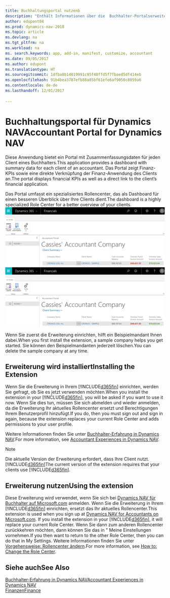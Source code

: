 ```yaml
---
title: Buchhaltungsportal nutzenb
description: "Enthält Informationen über die  Buchhalter-Portalserweiterung."
author: edupont04
ms.prod: dynamics-nav-2018
ms.topic: article
ms.devlang: na
ms.tgt_pltfrm: na
ms.workload: na
ms. search.keywords: app, add-in, manifest, customize, accountant
ms.date: 09/05/2017
ms.author: edupont
ms.translationtype: HT
ms.sourcegitcommit: 1dfba8b14019991c95f40ffd5f7fbaed5df414eb
ms.openlocfilehash: 91b4bea3787efb88a85bf61efe6af9050c8059a6
ms.contentlocale: de-de
ms.lasthandoff: 12/01/2017

---
```

# <a name="accountant-portal-for-dynamics-nav"></a><span data-ttu-id="cef72-103">Buchhaltungsportal für Dynamics NAV</span><span class="sxs-lookup"><span data-stu-id="cef72-103">Accountant Portal for Dynamics NAV</span></span>
<span data-ttu-id="cef72-104">Diese Anwendung bietet ein Portal mit Zusammenfassungsdaten für jeden Client eines Buchhalters.</span><span class="sxs-lookup"><span data-stu-id="cef72-104">This application provides a dashboard with summary data for each client of an accountant.</span></span> <span data-ttu-id="cef72-105">Das Portal zeigt Finanz-KPIs sowie eine direkte Verknüpfung der Finanz-Anwendung des Clients an.</span><span class="sxs-lookup"><span data-stu-id="cef72-105">The portal displays financial KPIs as well as a direct link to the client’s financial application.</span></span>  

<span data-ttu-id="cef72-106">Das Portal umfasst ein spezialisiertes Rollencenter, das als Dashboard für einen besseren Überblick über Ihre Clients dient.</span><span class="sxs-lookup"><span data-stu-id="cef72-106">The dashboard is a highly specialized Role Center for a better overview of your clients.</span></span>  
<span data-ttu-id="cef72-107">[![Buchhaltungsportal](./media/ui-extensions-accportal/accountant-portal.png)](https://go.microsoft.com/fwlink/?linkid=851257)</span><span class="sxs-lookup"><span data-stu-id="cef72-107">[![Accountant Portal](./media/ui-extensions-accportal/accountant-portal.png)](https://go.microsoft.com/fwlink/?linkid=851257)</span></span>

<span data-ttu-id="cef72-108">Wenn Sie zuerst die Erweiterung einrichten, hilft ein Beispielmandant Ihnen dabei.</span><span class="sxs-lookup"><span data-stu-id="cef72-108">When you first install the extension, a sample company helps you get started.</span></span> <span data-ttu-id="cef72-109">Sie können den Beispielmandanten jederzeit löschen.</span><span class="sxs-lookup"><span data-stu-id="cef72-109">You can delete the sample company at any time.</span></span>  

## <a name="installing-the-extension"></a><span data-ttu-id="cef72-110">Erweiterung wird installiert</span><span class="sxs-lookup"><span data-stu-id="cef72-110">Installing the Extension</span></span>
<span data-ttu-id="cef72-111">Wenn Sie die Erweiterung in Ihrem [!INCLUDE[d365fin](includes/d365fin_md.md)] einrichten, werden Sie gefragt, ob Sie es jetzt verwenden möchten.</span><span class="sxs-lookup"><span data-stu-id="cef72-111">When you install the extension in your [!INCLUDE[d365fin](includes/d365fin_md.md)], you will be asked if you want to use it now.</span></span> <span data-ttu-id="cef72-112">Wenn Sie dies tun, müssen Sie sich abmelden und wieder anmelden, da die Erweiterung Ihr aktuelles Rollencenter ersetzt und Berechtigungen Ihrem Benutzerprofil hinzufügt.</span><span class="sxs-lookup"><span data-stu-id="cef72-112">If you do, then you must sign out and sign in again, because the extension replaces your current Role Center and adds permissions to your user profile.</span></span>  

<span data-ttu-id="cef72-113">Weitere Informationen finden Sie unter [Buchhalter-Erfahrung in Dynamics NAV](finance-accounting.md).</span><span class="sxs-lookup"><span data-stu-id="cef72-113">For more information, see [Accountant Experiences in Dynamics NAV](finance-accounting.md).</span></span>  

> [!NOTE]  
>  <span data-ttu-id="cef72-114">Die aktuelle Version der Erweiterung erfordert,  dass Ihre Client nutzt. [!INCLUDE[d365fin](includes/d365fin_md.md)]</span><span class="sxs-lookup"><span data-stu-id="cef72-114">The current version of the extension requires that your clients use [!INCLUDE[d365fin](includes/d365fin_md.md)].</span></span>  

## <a name="using-the-extension"></a><span data-ttu-id="cef72-115">Erweiterung nutzen</span><span class="sxs-lookup"><span data-stu-id="cef72-115">Using the extension</span></span>
<span data-ttu-id="cef72-116">Diese Erweiterung wird verwendet, wenn Sie sich bei [Dynamics NAV für Buchhalter auf  Microsoft.com](https://www.microsoft.com/en-us/dynamics365/financial-insights-for-accountants) anmelden. Wenn Sie die Erweiterung in Ihrem [!INCLUDE[d365fin](includes/d365fin_md.md)] einrichten, ersetzt das Ihr aktuelles Rollencenter.</span><span class="sxs-lookup"><span data-stu-id="cef72-116">This extension is used when you sign up at [Dynamics NAV for Accountants on Microsoft.com](https://www.microsoft.com/en-us/dynamics365/financial-insights-for-accountants). If you install the extension in your [!INCLUDE[d365fin](includes/d365fin_md.md)], it will replace your current Role Center.</span></span> <span data-ttu-id="cef72-117">Wenn Sie dann zum anderen Rollencenter zurückkehren möchten, dann können Sie das in " Meine Einstellungen vornehmen.</span><span class="sxs-lookup"><span data-stu-id="cef72-117">If you then want to return to the other Role Center, then you can do that in My Settings.</span></span> <span data-ttu-id="cef72-118">Weitere Informationen finden Sie unter [Vorgehensweise: Rollencenter ändern](change-role.md).</span><span class="sxs-lookup"><span data-stu-id="cef72-118">For more information, see [How to: Change the Role Center](change-role.md).</span></span>  

## <a name="see-also"></a><span data-ttu-id="cef72-119">Siehe auch</span><span class="sxs-lookup"><span data-stu-id="cef72-119">See Also</span></span>
[<span data-ttu-id="cef72-120">Buchhalter-Erfahrung in Dynamics NAV</span><span class="sxs-lookup"><span data-stu-id="cef72-120">Accountant Experiences in Dynamics NAV</span></span>](finance-accounting.md)  
[<span data-ttu-id="cef72-121">Finanzen</span><span class="sxs-lookup"><span data-stu-id="cef72-121">Finance</span></span>](finance.md)  

